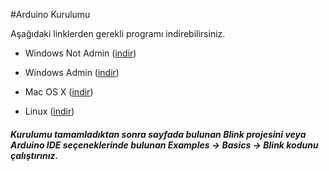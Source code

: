 #Arduino Kurulumu

Aşağıdaki linklerden gerekli programı indirebilirsiniz. 

* Windows Not Admin ([indir](https://www.arduino.cc/download_handler.php?f=/arduino-1.6.5-r5-windows.zip))

* Windows Admin ([indir](https://www.arduino.cc/download_handler.php?f=/arduino-1.6.5-r5-windows.exe))

* Mac OS X ([indir](https://www.arduino.cc/download_handler.php?f=/arduino-1.6.5-r5-macosx.zip))

* Linux ([indir](https://www.arduino.cc/download_handler.php?f=/arduino-1.6.5-r5-linux64.tar.xz))

##### Kurulumu tamamladıktan sonra sayfada bulunan Blink projesini veya Arduino IDE seçeneklerinde bulunan Examples -> Basics -> Blink kodunu çalıştırınız.

